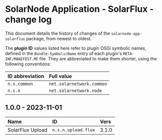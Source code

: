 # SolarNode Application - SolarFlux - change log

This document details the history of changes of the `solarnode-app-solarflux` package, from
newest to oldest.

The **plugin ID** values listed here refer to plugin OSGi symbolic names, defined in the
`Bundle-SymbolicName` entry of each plugin's `META-INF/MANIFEST.MF` file. They are abbreviated to
make them shorter, using the following conventions:

| ID abbreviation | Full value                |
|:----------------|:--------------------------|
| `n.s.common`    | `net.solarnetwork.common` |
| `n.s.n`         | `net.solarnetwork.node`   |

## 1.0.0 - 2023-11-01

| Name             | ID                  | Vers  |
|:-----------------|:--------------------|:------|
| SolarFlux Upload | `n.s.n.upload.flux` | 3.1.0 |
